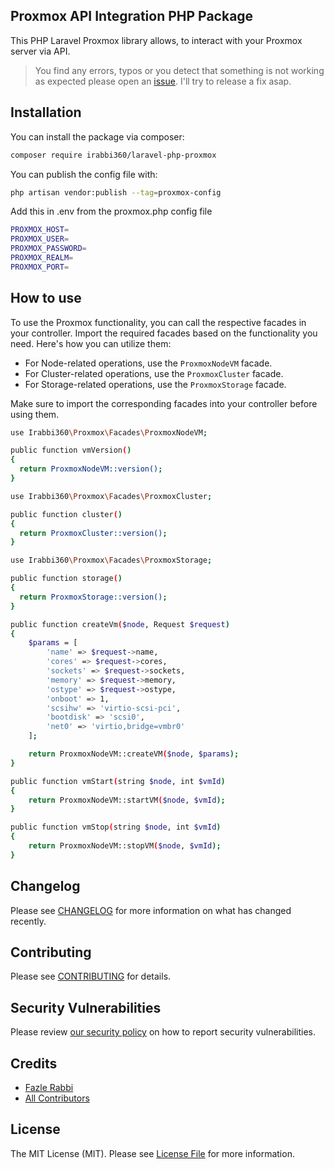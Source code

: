 ## Proxmox API Integration PHP Package
This PHP Laravel Proxmox library allows, to interact with your Proxmox server via API.

> You find any errors, typos or you detect that something is not working as expected please open an [issue](https://github.com/irabbi360/laravel-php-proxmox/issues/new). I'll try to release a fix asap.

## Installation

You can install the package via composer:

```bash
composer require irabbi360/laravel-php-proxmox
```

You can publish the config file with:
```bash
php artisan vendor:publish --tag=proxmox-config
```

Add this in .env from the proxmox.php config file
```bash
PROXMOX_HOST=
PROXMOX_USER=
PROXMOX_PASSWORD=
PROXMOX_REALM=
PROXMOX_PORT=
```

## How to use
To use the Proxmox functionality, you can call the respective facades in your controller. Import the required facades based on the functionality you need. Here's how you can utilize them:

- For Node-related operations, use the `ProxmoxNodeVM` facade.
- For Cluster-related operations, use the `ProxmoxCluster` facade.
- For Storage-related operations, use the `ProxmoxStorage` facade.

Make sure to import the corresponding facades into your controller before using them.

```bash
use Irabbi360\Proxmox\Facades\ProxmoxNodeVM;

public function vmVersion()
{
  return ProxmoxNodeVM::version();
}
```

```bash
use Irabbi360\Proxmox\Facades\ProxmoxCluster;

public function cluster()
{
  return ProxmoxCluster::version();
}
```

```bash
use Irabbi360\Proxmox\Facades\ProxmoxStorage;

public function storage()
{
  return ProxmoxStorage::version();
}
```


```bash
public function createVm($node, Request $request)
{
    $params = [
        'name' => $request->name,
        'cores' => $request->cores,
        'sockets' => $request->sockets,
        'memory' => $request->memory,
        'ostype' => $request->ostype,
        'onboot' => 1,
        'scsihw' => 'virtio-scsi-pci',
        'bootdisk' => 'scsi0',
        'net0' => 'virtio,bridge=vmbr0'
    ];

    return ProxmoxNodeVM::createVM($node, $params);
}
```

```bash
public function vmStart(string $node, int $vmId)
{
    return ProxmoxNodeVM::startVM($node, $vmId);
}

public function vmStop(string $node, int $vmId)
{
    return ProxmoxNodeVM::stopVM($node, $vmId);
}
```

## Changelog

Please see [CHANGELOG](CHANGELOG.md) for more information on what has changed recently.

## Contributing

Please see [CONTRIBUTING](CONTRIBUTING.md) for details.

## Security Vulnerabilities

Please review [our security policy](../../security/policy) on how to report security vulnerabilities.

## Credits

- [Fazle Rabbi](https://github.com/irabbi360)
- [All Contributors](../../contributors)

## License

The MIT License (MIT). Please see [License File](LICENSE.md) for more information.
